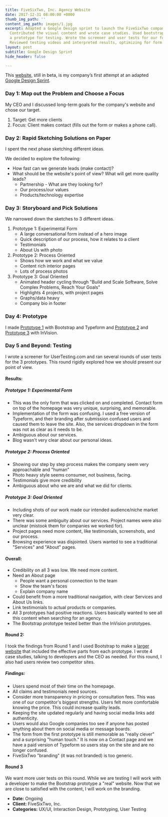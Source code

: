 ```yaml
---
title: FiveSixTwo, Inc. Agency Website
date: 2017-12-31 08:00:00 +0000
thumb_img_path: ''
content_img_path: images/1.jpg
excerpt: Adapted a Google Design sprint to launch the FiveSixTwo company website.
  Contributed the visual content and wrote case studies. Used bootstrap to create
  a prototype for testing. Wrote the screener and user tests for our focused market.
  Reviewed testing videos and interpreted results, optimizing for form completion.
layout: post
subtitle: Google Design Sprint
hide_header: false

---
```

This [website](http://www.fivesixtwo.com/), still in beta, is my company’s first attempt at an adapted [Google Design Sprint](http://www.gv.com/sprint/).

### Day 1: Map out the Problem and Choose a Focus

My CEO and I discussed long-term goals for the company's website and chose our target.

1. Target: Get more clients
2. Focus: Client makes contact (fills out the form or makes a phone call).

### Day 2: Rapid Sketching Solutions on Paper

I spent the next phase sketching different ideas.

We decided to explore the following:

* How fast can we generate leads (make contact)?
* What should be the website's point of view? What will get more quality leads?
  * Partnership - What are they looking for?
  * Our process/our values
  * Products/technology expertise

### Day 3: Storyboard and Pick Solutions

We narrowed down the sketches to 3 different ideas.

1. Prototype 1: Experimental Form
   * A large conversational form instead of a hero image
   * Quick description of our process, how it relates to a client
   * Testimonials
   * About Us with photo
2. Prototype 2: Process Oriented
   * Shows how we work and what we value
   * Content rich interior pages
   * Lots of process photos
3. Prototype 3: Goal Oriented
   * Animated header cycling through "Build and Scale Software, Solve Complex Problems, Reach Your Goals"
   * Highlights 4 projects, with project pages
   * Graphs/data heavy
   * Company bio in footer

### Day 4: Prototype

I made [Prototype 1](https://sfroehner.github.io/Round1-a/) with Bootstrap and Typeform and [Prototype 2](https://invis.io/RV7BQNKKQ) and [Prototype 3](https://invis.io/UN79DZLCB) with InVision.

### Day 5 and Beyond: Testing

I wrote a screener for UserTesting.com and ran several rounds of user tests for the 3 prototypes. This round rigidly explored how we should present our point of view.

#### Results:

##### Prototype 1: Experimental Form

* This was the only form that was clicked on and completed. Contact form on top of the homepage was very unique, surprising, and memorable.
* Implementation of the form was confusing. I used a free version of Typeform, and their branding after submission confused users and caused them to leave the site. Also, the services dropdown in the form was not as clear as it needs to be.
* Ambiguous about our services.
* Blog wasn't very clear about our personal ideas.

##### Prototype 2: Process Oriented

* Showing our step by step process makes the company seem very approachable and "human"
* Photo heavy style seems consumer, not business, facing.
* Testimonials give more credibility
* Ambiguous about who we are and what we did for clients.

##### Prototype 3: Goal Oriented

* Including shots of our work made our intended audience/niche market very clear.
* There was some ambiguity about our services. Project names were also unclear (mistook them for companies we worked for).
* Project pages need more content, like testimonials, screenshots, and our process.
* Browsing experience was disjointed. Users wanted to see a traditional "Services" and "About" pages.

#### Overall:

* Credibility on all 3 was low. We need more content.
* Need an About page
  * People want a personal connection to the team
  * Show the team's faces
  * Explain company name
* Could benefit from a more traditional navigation, with clear Services and About Us links.
* Link testimonials to actual products or companies.
* All 3 prototypes had positive reactions. Users basically wanted to see all this content when searching for an agency.
* The Bootstrap prototype tested better than the InVision prototypes.

#### Round 2:

I took the findings from Round 1 and I used Bootstrap to make a [larger website](http://beta.fivesixtwo.com/) that included the effective parts from each prototype. I wrote 4 case studies, talking to developers and the CEO as needed. For this round, I also had users review two competitor sites.

##### Findings:

* Users spend most of their time on the homepage.
* All claims and testimonials need sources.
* Consider more transparency in pricing or consultation fees. This was one of our competitor's biggest strengths. Users felt more comfortable knowing the price. This could increase quality leads.
* Keeping the site updated regularly and having social media links add authenticity.
* Users would also Google companies too see if anyone has posted anything about them on social media or message boards.
* The form from the first prototype is still memorable as "really clever" and a surprising "human touch." It is now on a Contact page and we have a paid version of Typeform so users stay on the site and are no longer confused.
* FiveSixTwo "branding" (it was not branded) is too generic.

#### Round 3

We want more user tests on this round. While we are testing I will work with a developer to make the Bootstrap prototype a "real" website. Now that we are close to satisfied with the content, I will work on the branding.

* **Date:** Ongoing
* **Client:** FiveSixTwo, Inc.
* **Categories:** UX/UI, Interaction Design, Prototyping, User Testing